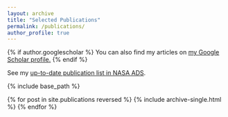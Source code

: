 ```yaml
---
layout: archive
title: "Selected Publications"
permalink: /publications/
author_profile: true
---
```


{% if author.googlescholar %}
  You can also find my articles on <u><a href="{{author.googlescholar}}">my Google Scholar profile</a>.</u>
{% endif %}

See my [up-to-date publication list in NASA ADS](https://ui.adsabs.harvard.edu/search/filter_database_fq_database=NOT&filter_database_fq_database=*%3A*&filter_database_fq_database=database%3A%22earthscience%22&fq=%7B!type%3Daqp%20v%3D%24fq_database%7D&fq_database=(*%3A*%20NOT%20database%3A%22earthscience%22)&p_=0&q=-docs(96a02eebd55d5cc44bd661bffa806bfc)%20-docs(8d4bf16d1a1e0177ab26217f25375eb9)%20%20author%3A%22dandapat%2C%20subhajit%22&sort=date%20desc%2C%20bibcode%20desc).

{% include base_path %}

{% for post in site.publications reversed %}
  {% include archive-single.html %}
{% endfor %}
